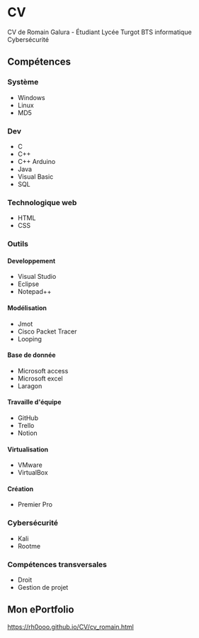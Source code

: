 # CV
CV de Romain Galura - Étudiant Lycée Turgot BTS informatique Cybersécurité
## Compétences
### Système
- Windows
- Linux
- MD5
  
### Dev
- C
- C++
- C++ Arduino
- Java
- Visual Basic
- SQL

### Technologique web
- HTML
- CSS

### Outils
#### Developpement
- Visual Studio
- Eclipse
- Notepad++

#### Modélisation
- Jmot
- Cisco Packet Tracer
- Looping

#### Base de donnée
- Microsoft access
- Microsoft excel
- Laragon

#### Travaille d'équipe
 - GitHub
 - Trello
 - Notion
#### Virtualisation
 - VMware
 - VirtualBox

#### Création
 - Premier Pro

### Cybersécurité
- Kali
- Rootme

### Compétences transversales
- Droit
- Gestion de projet

## Mon ePortfolio
https://rh0ooo.github.io/CV/cv_romain.html
